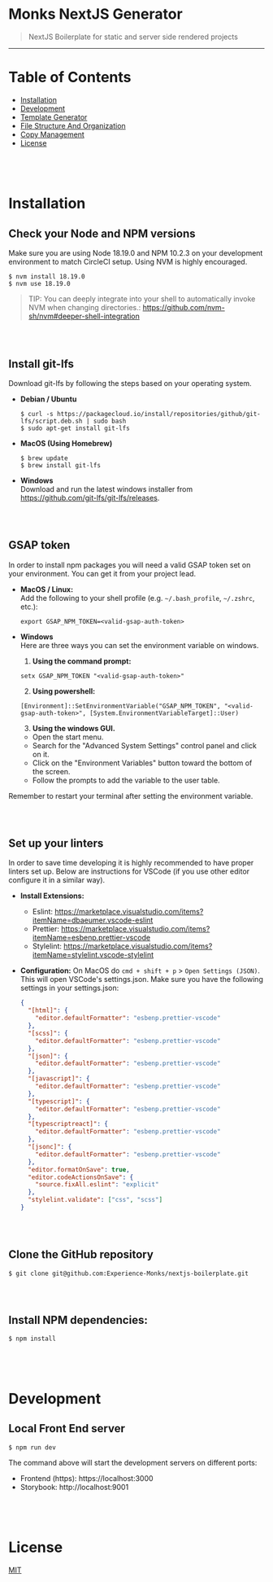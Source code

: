 # Monks NextJS Generator

> NextJS Boilerplate for static and server side rendered projects

---

# Table of Contents

- [Installation](#installation)
- [Development](#development)
- [Template Generator](./docs/template-generator.md)
- [File Structure And Organization](./docs/file-structure-and-organization.md)
- [Copy Management](./docs/copy-management.md)
- [License](#license)

## &nbsp;

# Installation

## Check your Node and NPM versions

Make sure you are using Node 18.19.0 and NPM 10.2.3 on your development environment to match CircleCI setup. Using NVM is highly encouraged.

```properties
$ nvm install 18.19.0
$ nvm use 18.19.0
```

> TIP: You can deeply integrate into your shell to automatically invoke NVM when changing directories.: https://github.com/nvm-sh/nvm#deeper-shell-integration

### &nbsp;

## Install git-lfs

Download git-lfs by following the steps based on your operating system.

- **Debian / Ubuntu**

  ```properties
  $ curl -s https://packagecloud.io/install/repositories/github/git-lfs/script.deb.sh | sudo bash
  $ sudo apt-get install git-lfs
  ```

- **MacOS (Using Homebrew)**

  ```properties
  $ brew update
  $ brew install git-lfs
  ```

- **Windows**  
  Download and run the latest windows installer from https://github.com/git-lfs/git-lfs/releases.

### &nbsp;

## GSAP token

In order to install npm packages you will need a valid GSAP token set on your environment. You can get it from your project lead.

- **MacOS / Linux:**  
  Add the following to your shell profile (e.g. `~/.bash_profile`, `~/.zshrc`, etc.):

  ```properties
  export GSAP_NPM_TOKEN=<valid-gsap-auth-token>
  ```

- **Windows**  
  Here are three ways you can set the environment variable on windows.

  1. **Using the command prompt:**

  ```properties
  setx GSAP_NPM_TOKEN "<valid-gsap-auth-token>"
  ```

  2. **Using powershell:**

  ```properties
  [Environment]::SetEnvironmentVariable("GSAP_NPM_TOKEN", "<valid-gsap-auth-token>", [System.EnvironmentVariableTarget]::User)
  ```

  3. **Using the windows GUI.**

  - Open the start menu.
  - Search for the "Advanced System Settings" control panel and click on it.
  - Click on the "Environment Variables" button toward the bottom of the screen.
  - Follow the prompts to add the variable to the user table.

Remember to restart your terminal after setting the environment variable.

### &nbsp;

## Set up your linters

In order to save time developing it is highly recommended to have proper linters set up. Below are instructions for VSCode (if you use other editor configure it in a similar way).

- **Install Extensions:**
  - Eslint: https://marketplace.visualstudio.com/items?itemName=dbaeumer.vscode-eslint
  - Prettier: https://marketplace.visualstudio.com/items?itemName=esbenp.prettier-vscode
  - Stylelint: https://marketplace.visualstudio.com/items?itemName=stylelint.vscode-stylelint
    &nbsp;
- **Configuration:**
  On MacOS do `cmd + shift + p` > `Open Settings (JSON)`. This will open VSCode's settings.json.
  Make sure you have the following settings in your settings.json:

  ```json
  {
    "[html]": {
      "editor.defaultFormatter": "esbenp.prettier-vscode"
    },
    "[scss]": {
      "editor.defaultFormatter": "esbenp.prettier-vscode"
    },
    "[json]": {
      "editor.defaultFormatter": "esbenp.prettier-vscode"
    },
    "[javascript]": {
      "editor.defaultFormatter": "esbenp.prettier-vscode"
    },
    "[typescript]": {
      "editor.defaultFormatter": "esbenp.prettier-vscode"
    },
    "[typescriptreact]": {
      "editor.defaultFormatter": "esbenp.prettier-vscode"
    },
    "[jsonc]": {
      "editor.defaultFormatter": "esbenp.prettier-vscode"
    },
    "editor.formatOnSave": true,
    "editor.codeActionsOnSave": {
      "source.fixAll.eslint": "explicit"
    },
    "stylelint.validate": ["css", "scss"]
  }
  ```

### &nbsp;

## Clone the GitHub repository

```properties
$ git clone git@github.com:Experience-Monks/nextjs-boilerplate.git
```

### &nbsp;

## Install NPM dependencies:

```properties
$ npm install
```

## &nbsp;

# Development

## Local Front End server

```properties
$ npm run dev
```

The command above will start the development servers on different ports:

- Frontend (https): https://localhost:3000
- Storybook: http://localhost:9001

## &nbsp;

# License

[MIT](LICENSE)
